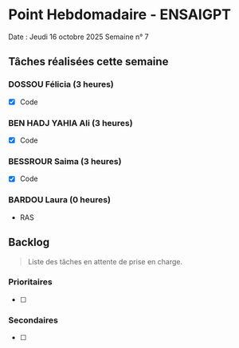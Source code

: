 # Point Hebdomadaire - ENSAIGPT

Date : Jeudi 16 octobre 2025
Semaine n° 7

## Tâches réalisées cette semaine

###  DOSSOU Félicia (3 heures)

- [X] Code

### BEN HADJ YAHIA Ali (3 heures)

- [X] Code

### BESSROUR Saima (3 heures)

- [X] Code

### BARDOU Laura (0 heures)

- RAS

## Backlog

> Liste des tâches en attente de prise en charge.

### Prioritaires

- [ ]

### Secondaires

- [ ] 